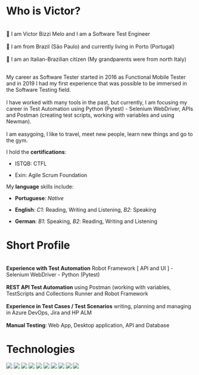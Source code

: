 # Who is Victor?
<br>👋 I am Victor Bizzi Melo and I am a Software Test Engineer</br>
<br>📍  I am from Brazil (São Paulo) and currently living in Porto (Portugal)</br>
<br>🛂 I am an Italian-Brazilian citizen (My grandparents were from north Italy)</br>

<br>My career as Software Tester started in 2016 as Functional Mobile Tester and in 2019 I had my first experience that was possible to be immersed in the Software Testing field.</br>
<br>I have worked with many tools in the past, but currently, I am focusing my career in Test Automation using Python (Pytest) - Selenium WebDriver, APIs and Postman (creating test scripts, working with variables and using Newman).</br>
<br>I am easygoing, I like to travel, meet new people, learn new things and go to the gym.</br>

I hold the **certifications**:
  - ISTQB: CTFL
    
  - Exin: Agile Scrum Foundation

My **language** skills include:
  - **Portuguese**: _Native_
  
  - **English**: _C1_: Reading, Writing and Listening,
                 _B2_: Speaking
  
  - **German**:  _B1_: Speaking,
                 _B2_: Reading, Writing and Listening


# Short Profile
<br>**Experience with Test Automation** Robot Framework [ API and UI ] - Selenium WebDriver - Python (Pytest) </br>
<br>**REST API Test Automation** using Postman (working with variables, TestScripts and Collections Runner and Robot Framework</br>
<br>**Experience in Test Cases / Test Scenarios** writing, planning and managing in Azure DevOps, Jira and HP ALM</br>
<br>**Manual Testing**: Web App, Desktop application, API and Database</br>

# Technologies
  
  <a href="#" alt="SeleniumWebDriver">
  <img src="https://img.shields.io/badge/-selenium-%43B02A?style=for-the-badge&logo=selenium&logoColor=white" /></a>

  <a href="#" alt="Python">
  <img src="https://img.shields.io/badge/python-3670A0?style=for-the-badge&logo=python&logoColor=ffdd54" /></a>

  <a href="#" alt="Postman">
  <img src="https://img.shields.io/badge/Postman-FF6C37?style=for-the-badge&logo=postman&logoColor=white" /></a>

  <a href="#" alt="Jenkins">
  <img src="https://img.shields.io/badge/jenkins-%232C5263.svg?style=for-the-badge&logo=jenkins&logoColor=white" /></a>
      
  <a href="#" alt="SQL">
  <img src="https://img.shields.io/badge/Microsoft%20SQL%20Server-CC2927?style=for-the-badge&logo=microsoft%20sql%20server&logoColor=white" /></a>

  <a href="#" alt="JavaScript">
  <img src="https://img.shields.io/badge/javascript-%23323330.svg?style=for-the-badge&logo=javascript&logoColor=%23F7DF1E" /></a>
    
  <a href="#" alt="GitHub">
  <img src="https://img.shields.io/badge/github-%23121011.svg?style=for-the-badge&logo=github&logoColor=white" /></a>
    
  <a href="#" alt="Jira">
  <img src="https://img.shields.io/badge/jira-%230A0FFF.svg?style=for-the-badge&logo=jira&logoColor=white" /></a>
  
  <a href="#" alt="Swagger">
  <img src="https://img.shields.io/badge/-Swagger-%23Clojure?style=for-the-badge&logo=swagger&logoColor=white)" /></a>
  
  <a href="#" alt="Java">
  <img src="https://img.shields.io/badge/java-%23ED8B00.svg?style=for-the-badge&logo=openjdk&logoColor=white" /></a> 
  

  
